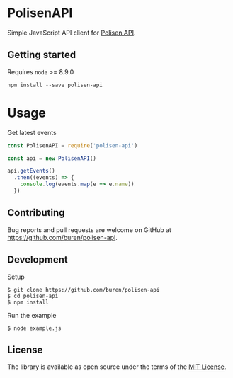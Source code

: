 # PolisenAPI

Simple JavaScript API client for [Polisen API](https://polisen.se/om-polisen/om-webbplatsen/oppna-data/api-over-polisens-handelser/).

## Getting started

Requires `node` >= 8.9.0

```
npm install --save polisen-api
```

# Usage

Get latest events

```javascript
const PolisenAPI = require('polisen-api')

const api = new PolisenAPI()

api.getEvents()
  .then((events) => {
    console.log(events.map(e => e.name))
  })
```

## Contributing

Bug reports and pull requests are welcome on GitHub at https://github.com/buren/polisen-api.

## Development

Setup
```
$ git clone https://github.com/buren/polisen-api
$ cd polisen-api
$ npm install
```

Run the example
```
$ node example.js
```

## License

The library is available as open source under the terms of the [MIT License](LICENSE).
